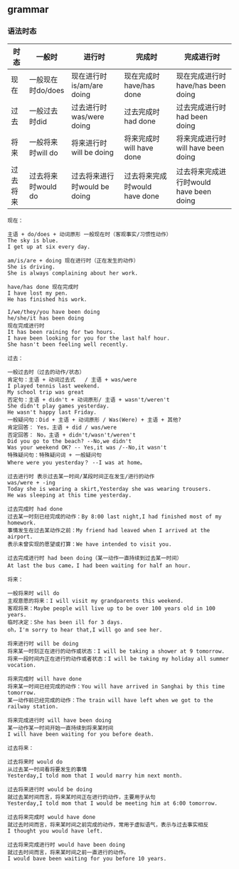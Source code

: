 ## grammar

### 语法时态
| 时态     | 一般时 | 进行时 | 完成时 | 完成进行时 |
| -------- | ------ | ------ | ------ | ---------- |
| 现在     |  一般现在时do/does  | 现在进行时is/am/are doing|现在完成时have/has done|现在完成进行时have/has been doing   |
| 过去     | 一般过去时did       |  过去进行时was/were doing    |过去完成时had done|过去完成进行时had been doing        | 
| 将来     | 一般将来时will do       |将来进行时will be doing        |将来完成时will have done        |将来完成进行时will have been doing            |
| 过去将来 |  过去将来时would do      |  过去将来进行时would be doing      |  过去将来完成时would have done      |    过去将来完成进行时would have been doing        |

```
现在：

主语 + do/does + 动词原形 一般现在时（客观事实/习惯性动作）
The sky is blue.
I get up at six every day.

am/is/are + doing 现在进行时（正在发生的动作）
She is driving.
She is always complaining about her work.

have/has done 现在完成时
I have lost my pen.
He has finished his work.

I/we/they/you have been doing
he/she/it has been doing 
现在完成进行时
It has been raining for two hours.
I have been looking for you for the last half hour.
She hasn't been feeling well recently.
```
```
过去：

一般过去时（过去的动作/状态）
肯定句：主语 + 动词过去式   / 主语 + was/were
I played tennis last weekend.
My school trip was great
否定句：主语 + didn't + 动词原形/ 主语 + wasn't/weren't
She didn't play games yesterday.
He wasn't happy last Friday.
一般疑问句：Did + 主语 + 动词原形 / Was(Were) + 主语 + 其他?
肯定回答： Yes，主语 + did / was/were
否定回答： No，主语 + didn't/wasn't/weren't 
Did you go to the beach? --No,we didn't
Was your weekend OK? -- Yes,it was /--No,it wasn't
特殊疑问句：特殊疑问词 + 一般疑问句 
Where were you yesterday？ --I was at home。

过去进行时 表示过去某一时间/某段时间正在发生/进行的动作
was/were + -ing
Today she is wearing a skirt,Yesterday she was wearing trousers.
He was sleeping at this time yesterday.

过去完成时 had done
过去某一时刻已经完成的动作：By 8:00 last night,I had finished most of my homework.
事情发生在过去某动作之前：My friend had leaved when I arrived at the airport.
表示未曾实现的愿望或打算：We have intended to visit you.

过去完成进行时 had been doing（某一动作一直持续到过去某一时间）
At last the bus came，I had been waiting for half an hour.
```
```
将来：

一般将来时 will do
主观意愿的将来：I will visit my grandparents this weekend.
客观将来：Maybe people will live up to be over 100 years old in 100 years.
临时决定：She has been ill for 3 days.
oh，I'm sorry to hear that,I will go and see her.

将来进行时 will be doing
将来某一时刻正在进行的动作或状态：I will be taking a shower at 9 tomorrow.
将来一段时间内正在进行的动作或者状态：I will be taking my holiday all summer vocation.

将来完成时 will have done
将来某一时间已经完成的动作：You will have arrived in Sanghai by this time tomorrow.
某一动作前已经完成的动作：The train will have left when we got to the railway station.

将来完成进行时 will have been doing
某一动作某一时间开始一直持续到将来某时间
I will have been waiting for you before death.
```
```
过去将来：

过去将来时 would do
从过去某一时间看将要发生的事情
Yesterday,I told mom that I would marry him next month.

过去将来进行时 would be doing
就过去某时间而言，将来某时间正在进行的动作，主要用于从句
Yesterday,I told mom that I would be meeting him at 6:00 tomorrow.

过去将来完成时 would have done
就过去时间而言，将来某时间之前完成的动作，常用于虚拟语气，表示与过去事实相反
I thought you would have left.

过去将来完成进行时 would have been doing
就过去时间而言，将来某时间之前一直进行的动作。
I would bave been waiting for you before 10 years.
```


